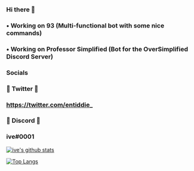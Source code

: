 ### Hi there 👋


###   • Working on 93 (Multi-functional bot with some nice commands)
###   • Working on Professor Simplified (Bot for the OverSimplified Discord Server)

### Socials

### 💎 Twitter 💎

### https://twitter.com/entiddie_



### 🌠 Discord 🌠

### ive#0001

[![ive's github stats](https://github-readme-stats.vercel.app/api?username=entiddie)](https://github.com/anuraghazra/github-readme-stats)

[![Top Langs](https://github-readme-stats.vercel.app/api/top-langs/?username=entiddie)](https://github.com/anuraghazra/github-readme-stats)
